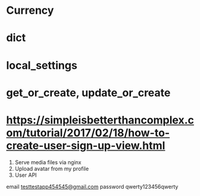 # Currency

# __dict__

# local_settings

# get_or_create, update_or_create

# https://simpleisbetterthancomplex.com/tutorial/2017/02/18/how-to-create-user-sign-up-view.html
1) Serve media files via nginx
2) Upload avatar from my profile
3) User API

email testtestapp454545@gmail.com
password qwerty123456qwerty
